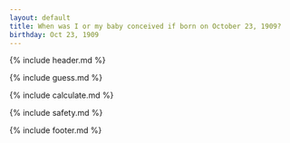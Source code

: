 ```yaml
---
layout: default
title: When was I or my baby conceived if born on October 23, 1909?
birthday: Oct 23, 1909
---
```


{% include header.md %}

{% include guess.md %}

{% include calculate.md %}

{% include safety.md %}

{% include footer.md %}



